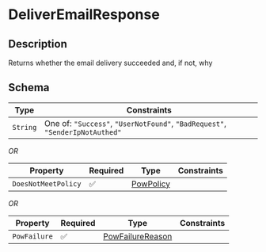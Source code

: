 # DeliverEmailResponse

## Description
Returns whether the email delivery succeeded and, if not, why

## Schema

| Type | Constraints |
| --- | --- |
| `String` | One of: `"Success"`, `"UserNotFound"`, `"BadRequest"`, `"SenderIpNotAuthed"` |

*OR*

| Property | Required | Type | Constraints |
| --- | --- | --- | --- |
| `DoesNotMeetPolicy` | ✅ | [PowPolicy](../../../pow/PowPolicy.md) |     | 


*OR*

| Property | Required | Type | Constraints |
| --- | --- | --- | --- |
| `PowFailure` | ✅ | [PowFailureReason](../../../pow/PowFailureReason.md) |     | 


